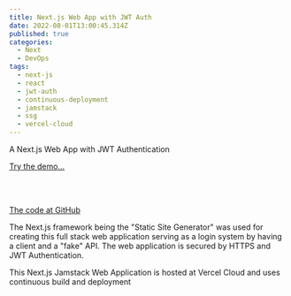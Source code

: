 ```yaml
---
title: Next.js Web App with JWT Auth
date: 2022-08-01T13:00:45.314Z
published: true
categories:
  - Next
  - DevOps
tags:
  - next-js
  - react
  - jwt-auth
  - continuous-deployment
  - jamstack
  - ssg
  - vercel-cloud
---
```

A Next.js Web App with JWT Authentication

<a href="https://next-js-jwt-auth.vercel.app/" target="_blank">Try the demo...</a>

<br /><br />

<a href="https://github.com/persteenolsen/next-js-jwt-auth" target="_blank">The code at GitHub</a>

The Next.js framework being the "Static Site Generator" was used for creating this full stack web application serving as a login system by having a client and a "fake" API. The web application is secured by HTTPS and JWT Authentication.

This Next.js Jamstack Web Application is hosted at Vercel Cloud and uses continuous build and deployment